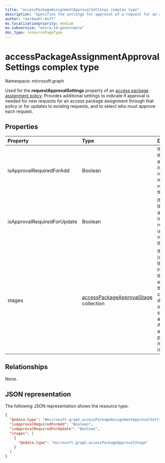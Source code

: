 ```yaml
---
title: "accessPackageAssignmentApprovalSettings complex type"
description: "Specifies the settings for approval of a request for an access package assignment in an access package assignment policy."
author: "markwahl-msft"
ms.localizationpriority: medium
ms.subservice: "entra-id-governance"
doc_type: resourcePageType
---
```

# accessPackageAssignmentApprovalSettings complex type

Namespace: microsoft.graph

Used for the **requestApprovalSettings** property of an [access package assignment policy](accesspackageassignmentpolicy.md). Provides additional settings to indicate if approval is needed for new requests for an access package assignment through that policy or for updates to existing requests, and to select who must approve each request.

## Properties
|Property|Type|Description|
|:---|:---|:---|
|isApprovalRequiredForAdd|Boolean|If `false,` then approval isn't required for new requests in this policy.|
|isApprovalRequiredForUpdate|Boolean|If `false`, then approval isn't required for updates to requests in this policy.|
|stages|[accessPackageApprovalStage](../resources/accesspackageapprovalstage.md) collection|If approval is required, the one, two or three elements of this collection define each of the stages of approval. An empty array is present if no approval is required.|

## Relationships
None.
## JSON representation
The following JSON representation shows the resource type.
<!-- {
  "blockType": "resource",
  "@odata.type": "microsoft.graph.accessPackageAssignmentApprovalSettings"
}
-->
``` json
{
  "@odata.type": "#microsoft.graph.accessPackageAssignmentApprovalSettings",
  "isApprovalRequiredForAdd": "Boolean",
  "isApprovalRequiredForUpdate": "Boolean",
  "stages": [
    {
      "@odata.type": "microsoft.graph.accessPackageApprovalStage"
    }
  ]
}
```


